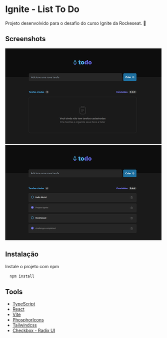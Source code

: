 # Ignite - List To Do

Projeto desenvolvido para o desafio do curso Ignite da Rockeseat. 🚀


 


## Screenshots
<img src="github\list_empty.png" alt="List Empty"/>

<img src="github\list_full.png" alt="List with itens" />


## Instalação

Instale o projeto com npm

```bash
  npm install
```
    
## Tools

 - [TypeScript](https://www.typescriptlang.org/)
 - [React](https://pt-br.reactjs.org/)
 - [Vite](https://vitejs.dev/)
 - [PhosphorIcons](https://phosphoricons.com/)
 - [Tailwindcss](https://tailwindcss.com/)
 - [Checkbox - Radix UI](https://www.radix-ui.com/docs/primitives/components/checkbox#checkbox)

